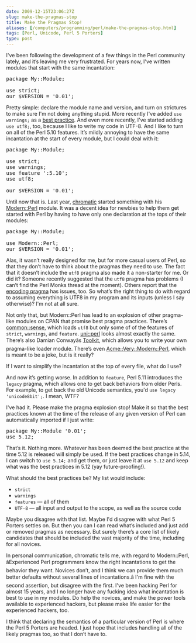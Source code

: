 ```yaml
--- 
date: 2009-12-15T23:06:27Z
slug: make-the-pragmas-stop
title: Make the Pragmas Stop!
aliases: [/computers/programming/perl/make-the-pragmas-stop.html]
tags: [Perl, Unicode, Perl 5 Porters]
type: post
---
```


<p>I've been following the development of a few things in the Perl community lately, and it’s leaving me very frustrated. For years now, I've written modules that start with the same incantation:</p>

<pre>package My::Module;

use strict;
our $VERSION = &#x0027;0.01&#x0027;;
</pre>

<p>Pretty simple: declare the module name and version, and turn on strictures to make sure I'm not doing anything stupid. More recently I've added <code>use warnings;</code> as a <a href="http://oreilly.com/catalog/9780596001735" title="âPerl Best Practicesâ by Master Damian Conway, Esq.">best practice</a>. And even more recently, I've started adding <code>use utf8;</code>, too, because I like to write my code in UTF-8. And I like to turn on all of the Perl 5.10 features. It’s mildly annoying to have the same incantation at the start of every module, but I could deal with it:</p>

<pre>package My::Module;

use strict;
use warnings;
use feature &#x0027;:5.10&#x0027;;
use utf8;

our $VERSION = &#x0027;0.01&#x0027;;
</pre>

<p>Until now that is. Last year, <a href="http://www.modernperlbooks.com/" title="Modern Perl Books">chromatic</a> started something with his <a href="http://search.cpan.org/perldoc?Modern::Perl" title="Modern::Perl on CPAN">Modern::Perl</a> module. It was a decent idea for newbies to help them get started with Perl by having to have only one declaration at the tops of their modules:</p>

<pre>package My::Module;

use Modern::Perl;
our $VERSION = &#x0027;0.01&#x0027;;
</pre>

<p>Alas, it wasn’t really designed for me, but for more casual users of Perl, so that they don’t have to think about the pragmas they need to use. The fact that it doesn’t include the <code>utf8</code> pragma also made it a non-starter for me. Or did it? Someone recently suggested that the <code>utf8</code> pragma has problems (I can’t find the Perl Monks thread at the moment). Others report that the <a href="http://search.cpan.org/perldoc?encoding" title="encoding pragma on CPAN">encoding pragma</a> has issues, too. So what’s the right thing to do with regard to assuming everything is UTF8 in my program and its inputs (unless I say otherwise)? I'm not at all sure.</p>

<p>Not only that, but Modern::Perl has lead to an explosion of other pragma-like modules on CPAN that promise best pragma practices. There’s <a href="http://search.cpan.org/perldoc?common::sense" title="common::sense on CPAN">common::sense</a>, which loads <code>utf8</code> but only some of of the features of <code>strict</code>, <code>warnings</code>, and <code>feature</code>. <a href="http://search.cpan.org/perldoc?uni::perl" title="uni::perl on CPAN">uni::perl</a> looks almost exactly the same. There’s also Damian Conwayâs <a href="http://search.cpan.org/perldoc?Toolkit" title="Toolkit on CPAN">Toolkit</a>, which allows you to write your own pragma-like loader module. There’s even <a href="http://search.cpan.org/perldoc?Acme::Very::Modern::Perl" title="Acme::Very::Modern::Perl on CPAN">Acme::Very::Modern::Perl</a>, which is meant to be a joke, but is it really?</p>

<p>If I want to simplify the incantation at the top of every file, what do I use?</p>

<p>And now it’s getting worse. In addition to <code>feature</code>, Perl 5.11 introduces the <code>legacy</code> pragma, which allows one to get back behaviors from older Perls. For example, to get back the old Unicode semantics, you'd <code>use legacy 'unicode8bit';</code>. I mean, WTF?</p>

<p>I've had it. Please make the pragma explosion stop! Make it so that the best practices known at the time of the release of any given version of Perl can automatically imported if I just write:</p>

<pre>package My::Module &#x0027;0.01&#x0027;;
use 5.12;
</pre>

<p>That’s it. Nothing more.  Whatever has been deemed the best practice at the time 5.12 is released will simply be used. If the best practices change in 5.14, I can switch to <code>use 5.14;</code> and get them, or just leave it at <code>use 5.12</code> and keep what was the best practices in 5.12 (yay future-proofing!).</p>

<p>What should the best practices be? My list would include:</p>

<ul>
<li><code>strict</code></li>
<li><code>warnings</code></li>
<li><code>features</code> — all of them</li>
<li><code>UTF-8</code> — all input and output to the scope, as well as the source code</li>
</ul>


<p>Maybe you disagree with that list. Maybe I'd disagree with what Perl 5 Porters settles on. But then you can I can read what’s included and just add or removed pragmas as necessary. But surely there’s a core list of likely candidates that should be included the vast majority of the time, including for all novices.</p>

<p>In personal communication, chromatic tells me, with regard to Modern::Perl, âExperienced Perl programmers know the right incantations to get the behavior they want. Novices don’t, and I think we can provide them much better defaults without several lines of incantations.â I'm fine with the second assertion, but disagree with the first. I've been hacking Perl for almost 15 years, and I no longer have any fucking idea what incantation is best to use in my modules. Do help the novices, and make the power tools available to experienced hackers, but please make life easier for the experienced hackers, too.</p>

<p>I think that declaring the semantics of a particular version of Perl is where the Perl 5 Porters are headed. I just hope that includes handling all of the likely pragmas too, so that I don’t have to.</p>

